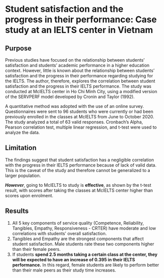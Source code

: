 # Student satisfaction and the progress in their performance: Case study at an IELTS center in Vietnam

## Purpose
Previous studies have focused on the relationship between students’ satisfaction and students’ academic performance in a higher education context. However, little is known about the relationship between students’ satisfaction and the progress in their performance regarding studying for the IELTS. The author, therefore, explores the correlation between student satisfaction and the progress in their IELTS performance. The study was conducted at McIELTS center in Ho Chi Minh City, using a modified version of the SERVPERF model developed by Cronin and Taylor (1992).

A quantitative method was adopted with the use of an online survey. Questionnaires were sent to 96 students who were currently or had been previously enrolled in the classes at McIELTS from June to October 2020. The study analyzed a total of 63 valid responses. Cronbach’s Alpha, Pearson correlation test, multiple linear regression, and t-test were used to analyze the data. 

## Limitation
The findings suggest that student satisfaction has a negligible correlation with the progress in their IELTS performance because of lack of valid data. This is the caveat of the study and therefore cannot be generalized to a larger population.

***However***, going to McIELTS to study is **effective**, as shown by the t-test result, with scores after taking the classes at McIELTS center higher than scores upon enrolment.

## Results
1. All 5 key components of service quality (Competence, Reliability, Tangibles, Empathy, Responsiveness - CRTER) have moderate and low correlations with students' overall satisfaction. 
2. Tangibles and Empathy are the strongest components that affect student satisfaction. Male students rate these two components higher than their female peers.
3. If students **spend 2.5 months taking a certain class at the center, they will be expected to have an increase of 0.395 in their IELTS performance.** In this regard, female students are likely to perform better than their male peers as their study time increases.

